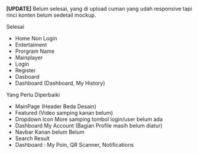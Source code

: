 <b>[UPDATE]</b> Belum selesai, yang di upload cuman yang udah responsive tapi rinci konten belum sedetail mockup.

Selesai
- Home Non Login
- Entertaiment
- Prorgram Name
- Mainplayer
- Login
- Register
- Dasboard
- Dashboard (Dashboard, My History)

Yang Perlu Diperbaiki
- MainPage (Header Beda Desain)
- Featured (Video samping kanan belum)
- Dropdown Icon More samping tombol login/user belum ada
- Dashboard My Account (Bagian Profile masih belum diatur)
- Navbar Kanan belum
Belum
- Search Result
- Dashboard : My Poin, QR Scanner, Notifications
